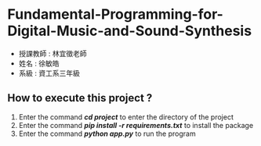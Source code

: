# Fundamental-Programming-for-Digital-Music-and-Sound-Synthesis
+ 授課教師 : 林宜徵老師
+ 姓名 : 徐敏皓
+ 系級 : 資工系三年級
## How to execute this project ?
1. Enter the command ***cd project*** to enter the directory of the project
2. Enter the command ***pip install -r requirements.txt*** to install the package
3. Enter the command ***python app.py*** to run the program
